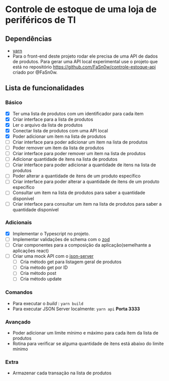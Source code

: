 # Controle de estoque de uma loja de periféricos de TI 

## Dependências
- [yarn](https://yarnpkg.com/)
- Para o front-end deste projeto rodar ele precisa de uma API de dados de produtos. Para gerar uma API local experimental use o projeto que está no repositório https://github.com/FaSn0w/controle-estoque-api criado por @FaSn0w.

## Lista de funcionalidades

### Básico
- [X] Ter uma lista de produtos com um identificador para cada item
- [X] Criar interface para a lista de produtos
- [X] Ler o arquivo da lista de produtos
- [X] Conectar lista de produtos com uma API local
- [X] Poder adicionar um item na lista de produtos
- [ ] Criar interface para poder adicionar um item na lista de produtos
- [ ] Poder remover um item da lista de produtos
- [ ] Criar interface para poder remover um item na lista de produtos
- [ ] Adicionar quantidade de itens na lista de produtos
- [ ] Criar interface para poder adicionar a quantidade de itens na lista de produtos
- [ ] Poder alterar a quantidade de itens de um produto específico
- [ ] Criar interface para poder alterar a quantidade de itens de um produto específico
- [ ] Consultar um item na lista de produtos para saber a quantidade disponível
- [ ] Criar interface para consultar um item na lista de produtos para saber a quantidade disponível

### Adicionais
- [X] Implementar o Typescript no projeto.
- [ ] Implementar validações de schema com o [zod]('https://www.npmjs.com/package/zod#introduction')
- [ ] Criar componentes para a composição da aplicação(semelhante a aplicações react)
- [ ] Criar uma mock API com o [json-server]('https://www.npmjs.com/package/json-server')
    - [ ] Cria método get para listagem geral de produtos
    - [ ] Cria método get por ID
    - [ ] Cria método post
    - [ ] Cria método update

### Comandos
- Para executar o _build_ : `yarn build` 
- Para executar JSON Server localmente: `yarn api` **Porta 3333**
### Avançado
- Poder adicionar um limite mínimo e máximo para cada item da lista de produtos
- Rotina para verificar se alguma quantidade de itens está abaixo do limite mínimo

### Extra
- Armazenar cada transação na lista de produtos
